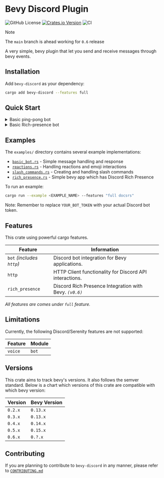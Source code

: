 # Bevy Discord Plugin

![GitHub License](https://img.shields.io/github/license/AS1100K/bevy-discord)
[![Crates.io Version](https://img.shields.io/crates/v/bevy-discord)](https://crates.io/crates/bevy-discord)
![CI](https://github.com/as1100k/bevy-discord/actions/workflows/ci.yml/badge.svg?event=push)

> [!NOTE]
> The `main` branch is ahead working for `0.6` release

A very simple, bevy plugin that let you send and receive messages through bevy events.

## Installation

Add `bevy-discord` as your dependency:

```bash
cargo add bevy-discord --features full
```

## Quick Start

<details>
<summary>Basic ping-pong bot</summary>

```rust,no_run
use bevy::prelude::*;
use bevy_discord::config::DiscordBotConfig;
use bevy_discord::events::bot::BMessage;
use bevy_discord::serenity::all::*;
use bevy_discord::DiscordBotPlugin;
use serde_json::json;

fn main() {
    // Configure the bot with necessary intents
    let config = DiscordBotConfig::default()
        .token("YOUR_BOT_TOKEN_HERE".to_string())
        .gateway_intents(
            GatewayIntents::GUILD_MESSAGES
                | GatewayIntents::MESSAGE_CONTENT
                | GatewayIntents::GUILDS,
        );

    App::new()
        .add_plugins(MinimalPlugins)
        .add_plugins(bevy::log::LogPlugin {
            ..Default::default()
        })
        .add_plugins(DiscordBotPlugin::new(config))
        .add_systems(Update, handle_messages)
        .run();
}

fn handle_messages(
    mut messages: EventReader<BMessage>,
    http: Option<Res<bevy_discord::res::DiscordHttpResource>>,
) {
    for message in messages.read() {
        if let Some(http) = &http {
            // Skip messages from bots (including our own)
            if message.new_message.author.bot {
                continue;
            }

            let content = &message.new_message.content;
            let channel_id = message.new_message.channel_id;

            // Simple ping-pong command
            if content == "!ping" {
                let http = http.client();

                bevy_discord::runtime::tokio_runtime().spawn(async move {
                    let _ = http
                        .send_message(
                            channel_id,
                            vec![],
                            &json!({
                                "content": "Pong! 🏓"
                            }),
                        )
                        .await;
                });
            }
        }
    }
}
```

_Example taken from `examples/basic_bot.rs`_

</details>

<details>
<summary>Basic Rich-presence bot</summary>

```rust,no_run
use bevy::log::tracing_subscriber::fmt::Subscriber;
use bevy::MinimalPlugins;
use bevy_app::{App, Update};
use bevy_discord::config::DiscordRichPresenceConfig;
use bevy_discord::events::rich_presence::RichPresenceReady;
use bevy_discord::res::DiscordRichPresenceRes;
use bevy_discord::{DiscordRichPresencePlugin, DiscordSet};
use bevy_ecs::event::EventReader;
use bevy_ecs::prelude::{IntoSystemConfigs, Res};
use discord_sdk::activity::ActivityBuilder;
use discord_sdk::OffsetDateTime;

fn main() {
    // Initialize tracing subscriber
    let subscriber = Subscriber::builder()
        .with_max_level(tracing::Level::DEBUG)
        .finish();
    tracing::subscriber::set_global_default(subscriber).expect("setting default subscriber failed");

    let config = DiscordRichPresenceConfig::default().app(1326097363395411968);

    App::new()
        .add_plugins(MinimalPlugins)
        .add_plugins(DiscordRichPresencePlugin::new(config))
        .add_systems(Update, rich_presence_ready.after(DiscordSet))
        .run();
}

fn rich_presence_ready(
    mut events: EventReader<RichPresenceReady>,
    rich_presence: Res<DiscordRichPresenceRes>,
) {
    for event in events.read() {
        println!(
            r#"
            version: {},
            user: {:?}
            "#,
            event.version, event.user
        );

        println!("setup_rich_presence");
        let current_date_time = OffsetDateTime::now_utc();
        let new_activity = ActivityBuilder::new()
            .state("bevy-discord")
            .details("Exploring example rich_presence.rs")
            .start_timestamp(current_date_time);

        let ds = rich_presence.discord.clone();
        bevy_discord::runtime::tokio_runtime().spawn(async move {
            let _ = ds
                .update_activity(new_activity)
                .await
                .expect("Failed to update the activity");
        });
    }
}
```

_Example taken from `examples/rich_presence.rs`_

</details>

## Examples

The `examples/` directory contains several example implementations:

- [`basic_bot.rs`](https://github.com/as1100k/bevy-discord/blob/main/examples/basic_bot.rs) - Simple message handling and response
- [`reactions.rs`](https://github.com/as1100k/bevy-discord/blob/main/examples/reactions.rs) - Handling reactions and emoji interactions
- [`slash_commands.rs`](https://github.com/as1100k/bevy-discord/blob/main/examples/slash_commands.rs) - Creating and handling slash commands
- [`rich_presence.rs`](https://github.com/as1100k/bevy-discord/blob/main/examples/rich_presence.rs) - Simple bevy app which has Discord Rich Presence

To run an example:

```bash
cargo run --example <EXAMPLE_NAME> --features "full docsrs"
```

Note: Remember to replace `YOUR_BOT_TOKEN` with your actual Discord bot token.

## Features

This crate using powerful cargo features.

| Feature                   | Information                                             |
|---------------------------|---------------------------------------------------------|
| `bot` _(includes `http`)_ | Discord bot integration for Bevy applications.          |
| `http`                    | HTTP Client functionality for Discord API interactions. |
| `rich_presence`           | Discord Rich Presence Integration with Bevy. _`(v0.6)`_ |

_All features are comes under `full` feature._

## Limitations

Currently, the following Discord/Serenity features are not supported:

| Feature       | Module    |
|---------------|-----------|
| `voice`       | `bot`     |

## Versions

This crate aims to track bevy's versions. It also follows the semver standard. Below is a chart which versions of this
crate are compatible with which bevy version:

| Version | Bevy Version |
|---------|--------------|
| `0.2.x` | `0.13.x`     |
| `0.3.x` | `0.13.x`     |
| `0.4.x` | `0.14.x`     |
| `0.5.x` | `0.15.x`     |
| `0.6.x` | `0.?.x`      |

## Contributing

If you are planning to contribute to `bevy-discord` in any manner, please refer to [`CONTRIBUTING.md`](https://github.com/AS1100K/bevy-discord/blob/main/CONTRIBUTING.md)

